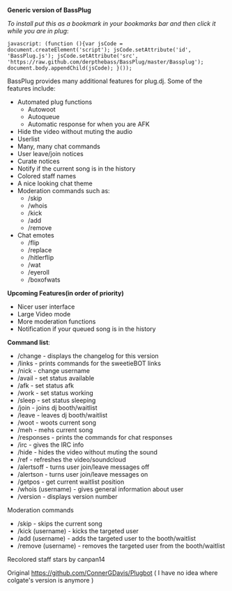 **Generic version of BassPlug**

*To install put this as a bookmark in your bookmarks bar and then click it while you are in plug*:

    javascript: (function (){var jsCode = document.createElement('script'); jsCode.setAttribute('id', 'BassPlug.js'); jsCode.setAttribute('src', 'https://raw.github.com/derpthebass/BassPlug/master/Bassplug'); document.body.appendChild(jsCode); }());


BassPlug provides many additional features for plug.dj. Some of the features include:
* Automated plug functions
    * Autowoot
    * Autoqueue
    * Automatic response for when you are AFK
* Hide the video without muting the audio
* Userlist
* Many, many chat commands
* User leave/join notices
* Curate notices
* Notify if the current song is in the history
* Colored staff names
* A nice looking chat theme
* Moderation commands such as:
    * /skip
    * /whois
    * /kick
    * /add
    * /remove
* Chat emotes
    * /flip
    * /replace
    * /hitlerflip
    * /wat
    * /eyeroll
    * /boxofwats

**Upcoming Features(in order of priority)**
* Nicer user interface
* Large Video mode
* More moderation functions
* Notification if your queued song is in the history

**Command list**:
* /change - displays the changelog for this version
* /links - prints commands for the sweetieBOT links
* /nick - change username
* /avail - set status available
* /afk - set status afk
* /work - set status working
* /sleep - set status sleeping
* /join - joins dj booth/waitlist
* /leave - leaves dj booth/waitlist
* /woot - woots current song
* /meh - mehs current song
* /responses - prints the commands for chat responses
* /irc - gives the IRC info
* /hide - hides the video without muting the sound
* /ref - refreshes the video/soundcloud
* /alertsoff - turns user join/leave messages off
* /alertson - turns user join/leave messages on
* /getpos - get current waitlist position
* /whois (username) - gives general information about user
* /version - displays version number

Moderation commands

* /skip - skips the current song
* /kick (username) - kicks the targeted user
* /add (username) - adds the targeted user to the booth/waitlist
* /remove (username) - removes the targeted user from the booth/waitlist

Recolored staff stars by canpan14

Original https://github.com/ConnerGDavis/Plugbot ( I have no idea where colgate's version is anymore )
